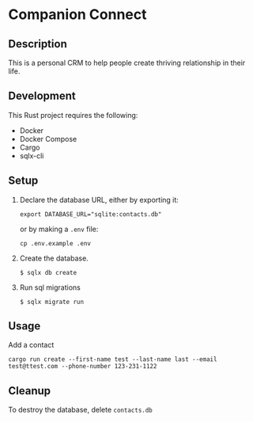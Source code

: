 # Companion Connect

## Description

This is a personal CRM to help people create thriving relationship in their life.

## Development

This Rust project requires the following:

- Docker
- Docker Compose
- Cargo
- sqlx-cli

## Setup

1. Declare the database URL, either by exporting it:

   ```
   export DATABASE_URL="sqlite:contacts.db"
   ```

   or by making a `.env` file:

   ```
   cp .env.example .env
   ```

3. Create the database.

   ```
   $ sqlx db create
   ```

4. Run sql migrations

   ```
   $ sqlx migrate run
   ```

## Usage

Add a contact

```
cargo run create --first-name test --last-name last --email test@ttest.com --phone-number 123-231-1122
```

## Cleanup

To destroy the database, delete `contacts.db`

